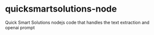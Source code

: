# quicksmartsolutions-node
Quick Smart Solutions nodejs code that handles the text extraction and openai prompt
